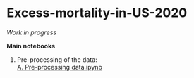 # Excess-mortality-in-US-2020

*Work in progress*

**Main notebooks**
1. Pre-processing of the data:</br>[A. Pre-processing data.ipynb](https://nbviewer.jupyter.org/github/aakhmetz/Excess-mortality-in-US-2020/blob/main/scripts/Andrei/A.%20Pre-processing%20data.ipynb)
